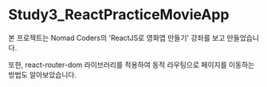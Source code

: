 # Study3_ReactPracticeMovieApp

본 프로젝트는 Nomad Coders의 'ReactJS로 영화앱 만들기' 강좌를 보고 만들었습니다.

또한, react-router-dom 라이브러리를 적용하여 동적 라우팅으로 페이지를 이동하는 방법도 알아보았습니다.
